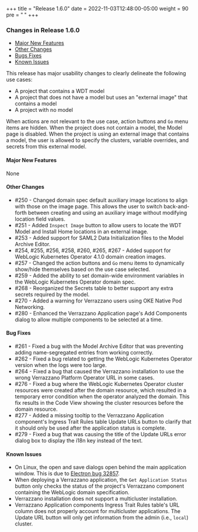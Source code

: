 +++
title = "Release 1.6.0"
date = 2022-11-03T12:48:00-05:00
weight = 90
pre = "<b> </b>"
+++

### Changes in Release 1.6.0
- [Major New Features](#major-new-features)
- [Other Changes](#other-changes)
- [Bugs Fixes](#bug-fixes)
- [Known Issues](#known-issues)

This release has major usability changes to clearly delineate the following use cases:
- A project that contains a WDT model
- A project that does not have a model but uses an "external image" that contains a model
- A project with no model

When actions are not relevant to the use case, action buttons and `Go` menu items are hidden.  When the project does
not contain a model, the Model page is disabled.  When the project is using an external image that contains a model,
the user is allowed to specify the clusters, variable overrides, and secrets from this external model.

#### Major New Features
None

#### Other Changes
- #250 - Changed domain spec default auxiliary image locations to align with those on the image page.  This allows
         the user to switch back-and-forth between creating and using an auxiliary image without modifying location
         field values.
- #251 - Added `Inspect Image` button to allow users to locate the WDT Model and Install Home locations in an external image.
- #253 - Added support for SAML2 Data Initialization files to the Model Archive Editor.
- #254, #255, #256, #258, #260, #265, #267 - Added support for WebLogic Kubernetes Operator 4.1.0 domain creation images.
- #257 - Changed the action buttons and `Go` menu items to dynamically show/hide themselves based on the use case selected.
- #259 - Added the ability to set domain-wide environment variables in the WebLogic Kubernetes Operator domain spec.
- #268 - Reorganized the Secrets table to better support any extra secrets required by the model. 
- #270 - Added a warning for Verrazzano users using OKE Native Pod Networking.
- #280 - Enhanced the Verrazzano Application page's Add Components dialog to allow multiple components to be selected at a time.

#### Bug Fixes
- #261 - Fixed a bug with the Model Archive Editor that was preventing adding name-segregated entries from working correctly.
- #262 - Fixed a bug related to getting the WebLogic Kubernetes Operator version when the logs were too large.
- #264 - Fixed a bug that caused the Verrazzano installation to use the wrong Verrazzano Platform Operator URL in some cases.
- #276 - Fixed a bug where the WebLogic Kubernetes Operator cluster resources were created after the domain resource, which
         resulted in a temporary error condition when the operator analyzed the domain.  This fix results in the Code View
         showing the cluster resources before the domain resource.
- #277 - Added a missing tooltip to the Verrazzano Application component's Ingress Trait Rules table Update URLs button
         to clarify that it should only be used after the application status is complete.
- #279 - Fixed a bug that was causing the title of the Update URLs error dialog box to display the i18n key instead of the text.

#### Known Issues
- On Linux, the open and save dialogs open behind the main application window.  This is due to
  [Electron bug 32857](https://github.com/electron/electron/issues/32857).
- When deploying a Verrazzano application, the `Get Application Status` button only checks the status of the project's
  Verrazzano component containing the WebLogic domain specification.
- Verrazzano installation does not support a multicluster installation.
- Verrazzano Application components Ingress Trait Rules table's URL column does not properly account for multicluster
  applications.  The Update URL button will only get information from the admin (i.e., `local`) cluster.
